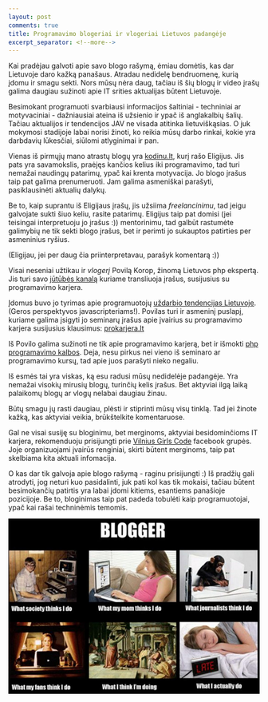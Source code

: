 ```yaml
---
layout: post
comments: true
title: Programavimo blogeriai ir vlogeriai Lietuvos padangėje
excerpt_separator: <!--more-->
---
```


Kai pradėjau galvoti apie savo blogo rašymą, ėmiau domėtis, kas dar Lietuvoje daro kažką panašaus. Atradau nedidelę bendruomenę, kurią
 įdomu ir smagu sekti. Nors mūsų nėra daug, tačiau iš šių blogų ir video įrašų galima daugiau sužinoti apie IT srities aktualijas būtent Lietuvoje.

  <!--more-->

Besimokant programuoti svarbiausi informacijos šaltiniai - techniniai ar motyvaciniai - dažniausiai ateina iš užsienio ir ypač iš anglakalbių
šalių. Tačiau aktualijos ir tendencijos JAV ne visada atitinka lietuviškąsias. O juk mokymosi stadijoje labai norisi žinoti,
ko reikia mūsų darbo rinkai, kokie yra darbdavių lūkesčiai, siūlomi atlyginimai ir pan.

Vienas iš pirmųjų mano atrastų blogų yra <a href="http://kodinu.lt/" target="_blank">kodinu.lt</a>, kurį rašo Eligijus. Jis pats yra savamokslis,
praėjęs kančios kelius iki programavimo, tad turi nemažai naudingų patarimų, ypač kai krenta motyvacija. Jo blogo įrašus taip pat galima
prenumeruoti. Jam galima asmeniškai parašyti, pasiklausinėti aktualių dalykų.

Be to, kaip suprantu iš Eligijaus įrašų, jis užsiima *freelancinimu*, tad jeigu galvojate sukti šiuo keliu, rasite patarimų. Eligijus taip pat
domisi (jei teisingai interpretuoju jo įrašus :)) mentorinimu, tad galbūt rastumėte galimybių ne tik sekti blogo įrašus, bet ir perimti jo sukauptos
patirties per asmeninius ryšius.

(Eligijau, jei per daug čia priinterpretavau, parašyk komentarą :))

Visai neseniai užtikau ir *vlogerį* Povilą Korop, žinomą Lietuvos php ekspertą. Jis turi savo
<a href="https://www.youtube.com/channel/UCtFfDLQBstvb61OSKSTwGzQ" target="_blank">jūtūbės kanalą</a> kuriame transliuoja įrašus, susijusius su
programavimo karjera.

Įdomus buvo jo tyrimas apie programuotojų <a href="https://www.youtube.com/watch?v=1QkG0x9hnnk" target="_blank">uždarbio tendencijas Lietuvoje</a>.
(Geros perspektyvos javascripteriams!). Povilas turi ir asmeninį puslapį, kuriame galima įsigyti jo seminarų įrašus apie įvairius su programavimo karjera
susijusius klausimus: <a href="http://prokarjera.lt/" target="_blank">prokarjera.lt</a>

Iš Povilo galima sužinoti ne tik apie programavimo karjerą, bet ir išmokti <a href="http://phppamokos.lt/" target="_blank">php programavimo kalbos</a>.
Deja, nesu pirkus nei vieno iš seminaro ar programavimo kursų, tad apie juos parašyti nieko negaliu.

Iš esmės tai yra viskas, ką esu radusi mūsų nedidelėje padangėje. Yra nemažai visokių mirusių blogų, turinčių kelis įrašus. Bet aktyviai ilgą
laiką palaikomų blogų ar vlogų nelabai daugiau žinau.

 Būtų smagu jų rasti daugiau, plėsti ir stiprinti mūsų visų tinklą. Tad jei žinote kažką, kas aktyviai veikia, brūkštelkite komentaruose.

 Gal ne visai susiję su bloginimu, bet merginoms, aktyviai besidominčioms IT karjera, rekomenduoju prisijungti prie
  <a href="https://www.facebook.com/groups/309667352738325/" target="_blank">Vilnius Girls Code</a>
 facebook grupės. Joje organizuojami įvairūs renginiai, skirti būtent merginoms, taip pat skelbiama kita aktuali infomacija.

 O kas dar tik galvoja apie blogo rašymą - raginu prisijungti :) Iš pradžių gali atrodyti, jog neturi kuo pasidalinti, juk pati kol kas tik
 mokaisi, tačiau būtent besimokančių patirtis yra labai įdomi kitiems, esantiems panašioje pozicijoje. Be to, bloginimas taip pat padeda tobulėti
 kaip programuotojai, ypač kai rašai techninėmis temomis. 

![Blogging](/assets/bloggers.jpg)